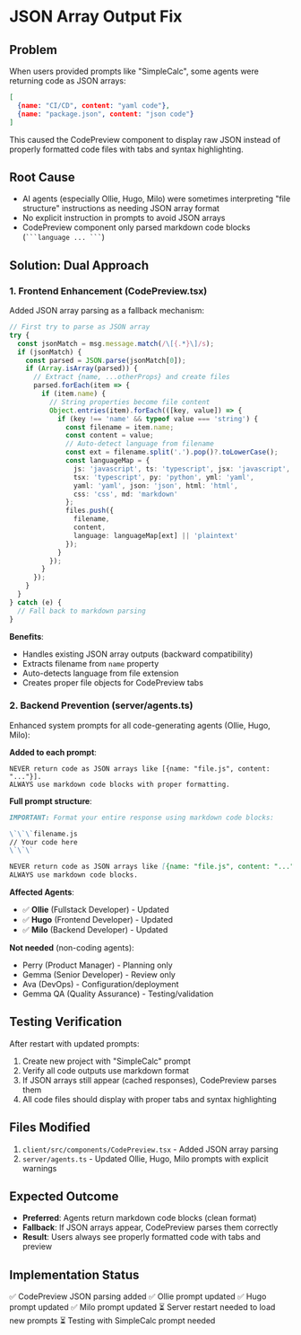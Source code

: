 # JSON Array Output Fix

## Problem
When users provided prompts like "SimpleCalc", some agents were returning code as JSON arrays:
```json
[
  {name: "CI/CD", content: "yaml code"},
  {name: "package.json", content: "json code"}
]
```

This caused the CodePreview component to display raw JSON instead of properly formatted code files with tabs and syntax highlighting.

## Root Cause
- AI agents (especially Ollie, Hugo, Milo) were sometimes interpreting "file structure" instructions as needing JSON array format
- No explicit instruction in prompts to avoid JSON arrays
- CodePreview component only parsed markdown code blocks (` ```language ... ``` `)

## Solution: Dual Approach

### 1. Frontend Enhancement (CodePreview.tsx)
Added JSON array parsing as a fallback mechanism:

```typescript
// First try to parse as JSON array
try {
  const jsonMatch = msg.message.match(/\[{.*}\]/s);
  if (jsonMatch) {
    const parsed = JSON.parse(jsonMatch[0]);
    if (Array.isArray(parsed)) {
      // Extract {name, ...otherProps} and create files
      parsed.forEach(item => {
        if (item.name) {
          // String properties become file content
          Object.entries(item).forEach(([key, value]) => {
            if (key !== 'name' && typeof value === 'string') {
              const filename = item.name;
              const content = value;
              // Auto-detect language from filename
              const ext = filename.split('.').pop()?.toLowerCase();
              const languageMap = {
                js: 'javascript', ts: 'typescript', jsx: 'javascript',
                tsx: 'typescript', py: 'python', yml: 'yaml',
                yaml: 'yaml', json: 'json', html: 'html',
                css: 'css', md: 'markdown'
              };
              files.push({
                filename,
                content,
                language: languageMap[ext] || 'plaintext'
              });
            }
          });
        }
      });
    }
  }
} catch (e) {
  // Fall back to markdown parsing
}
```

**Benefits**:
- Handles existing JSON array outputs (backward compatibility)
- Extracts filename from `name` property
- Auto-detects language from file extension
- Creates proper file objects for CodePreview tabs

### 2. Backend Prevention (server/agents.ts)
Enhanced system prompts for all code-generating agents (Ollie, Hugo, Milo):

**Added to each prompt**:
```
NEVER return code as JSON arrays like [{name: "file.js", content: "..."}]. 
ALWAYS use markdown code blocks with proper formatting.
```

**Full prompt structure**:
```markdown
IMPORTANT: Format your entire response using markdown code blocks:

\`\`\`filename.js
// Your code here
\`\`\`

NEVER return code as JSON arrays like [{name: "file.js", content: "..."}]. 
ALWAYS use markdown code blocks.
```

**Affected Agents**:
- ✅ **Ollie** (Fullstack Developer) - Updated
- ✅ **Hugo** (Frontend Developer) - Updated
- ✅ **Milo** (Backend Developer) - Updated

**Not needed** (non-coding agents):
- Perry (Product Manager) - Planning only
- Gemma (Senior Developer) - Review only
- Ava (DevOps) - Configuration/deployment
- Gemma QA (Quality Assurance) - Testing/validation

## Testing Verification
After restart with updated prompts:
1. Create new project with "SimpleCalc" prompt
2. Verify all code outputs use markdown format
3. If JSON arrays still appear (cached responses), CodePreview parses them
4. All code files should display with proper tabs and syntax highlighting

## Files Modified
1. `client/src/components/CodePreview.tsx` - Added JSON array parsing
2. `server/agents.ts` - Updated Ollie, Hugo, Milo prompts with explicit warnings

## Expected Outcome
- **Preferred**: Agents return markdown code blocks (clean format)
- **Fallback**: If JSON arrays appear, CodePreview parses them correctly
- **Result**: Users always see properly formatted code with tabs and preview

## Implementation Status
✅ CodePreview JSON parsing added
✅ Ollie prompt updated
✅ Hugo prompt updated
✅ Milo prompt updated
⏳ Server restart needed to load new prompts
⏳ Testing with SimpleCalc prompt needed
